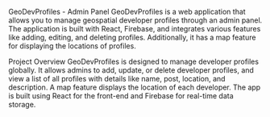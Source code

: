 GeoDevProfiles - Admin Panel
GeoDevProfiles is a web application that allows you to manage geospatial developer profiles through an admin panel. The application is built with React, Firebase, and integrates various features like adding, editing, and deleting profiles. Additionally, it has a map feature for displaying the locations of profiles.


Project Overview
GeoDevProfiles is designed to manage developer profiles globally. It allows admins to add, update, or delete developer profiles, and view a list of all profiles with details like name, post, location, and description. A map feature displays the location of each developer. The app is built using React for the front-end and Firebase for real-time data storage.


